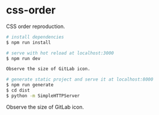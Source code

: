 # css-order

CSS order reproduction.

``` bash
# install dependencies
$ npm run install

# serve with hot reload at localhost:3000
$ npm run dev

Observe the size of GitLab icon.

# generate static project and serve it at localhost:8000
$ npm run generate
$ cd dist
$ python -m SimpleHTTPServer
```

Observe the size of GitLab icon.
